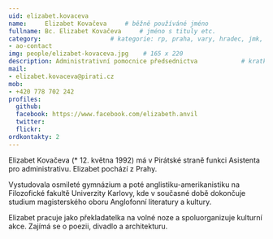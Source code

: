 ```yaml
---
uid: elizabet.kovaceva
name:     Elizabet Kovačeva 	# běžně používáné jméno
fullname: Bc. Elizabet Kovačeva  	# jméno s tituly etc.
category:                 	# kategorie: rp, praha, vary, hradec, jmk, senat
- ao-contact
img: people/elizabet-kovaceva.jpg    # 165 x 220
description: Administrativní pomocnice předsednictva           	# kratký popis, max 160 znaků
mail:
- elizabet.kovaceva@pirati.cz
mob:
- +420 778 702 242
profiles:
  github:    
  facebook: https://www.facebook.com/elizabeth.anvil
  twitter: 	
  flickr:
ordkontakty: 2
---
```


Elizabet Kovačeva (* 12. května 1992) má v Pirátské straně funkci Asistenta pro administrativu. Elizabet pochází z Prahy.

Vystudovala osmileté gymnázium a poté anglistiku-amerikanistiku na Filozofické fakultě Univerzity Karlovy, kde v současné době dokončuje studium magisterského oboru Anglofonní literatury a kultury.

Elizabet pracuje jako překladatelka na volné noze a spoluorganizuje kulturní akce. Zajímá se o poezii, divadlo a architekturu.
